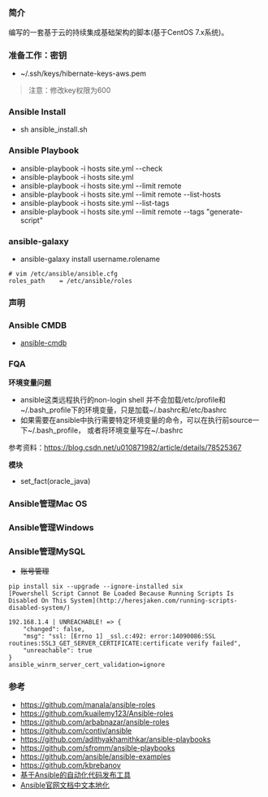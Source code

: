 ##

### 简介
编写的一套基于云的持续集成基础架构的脚本(基于CentOS 7.x系统)。

### 准备工作：密钥
- ~/.ssh/keys/hibernate-keys-aws.pem
> 注意：修改key权限为600
### Ansible Install
- sh ansible_install.sh

### Ansible Playbook
- ansible-playbook -i hosts site.yml --check
- ansible-playbook -i hosts site.yml
- ansible-playbook -i hosts site.yml --limit remote
- ansible-playbook -i hosts site.yml --limit remote --list-hosts
- ansible-playbook -i hosts site.yml --list-tags
- ansible-playbook -i hosts site.yml --limit remote --tags "generate-script"

### ansible-galaxy
- ansible-galaxy install username.rolename
```
# vim /etc/ansible/ansible.cfg
roles_path    = /etc/ansible/roles
```
### 声明
### Ansible CMDB
- [ansible-cmdb](https://github.com/fboender/ansible-cmdb)
### FQA
**环境变量问题**
- ansible这类远程执行的non-login shell 并不会加载/etc/profile和~/.bash_profile下的环境变量，只是加载~/.bashrc和/etc/bashrc
- 如果需要在ansible中执行需要特定环境变量的命令，可以在执行前source一下~/.bash_profile， 或者将环境变量写在~/.bashrc

参考资料：https://blog.csdn.net/u010871982/article/details/78525367

**模块**
- set_fact(oracle_java)
### Ansible管理Mac OS
### Ansible管理Windows
### Ansible管理MySQL
- ~~账号管理~~
```
pip install six --upgrade --ignore-installed six
[Powershell Script Cannot Be Loaded Because Running Scripts Is Disabled On This System](http://heresjaken.com/running-scripts-disabled-system/)

192.168.1.4 | UNREACHABLE! => {
    "changed": false,
    "msg": "ssl: [Errno 1] _ssl.c:492: error:14090086:SSL routines:SSL3_GET_SERVER_CERTIFICATE:certificate verify failed",
    "unreachable": true
}
ansible_winrm_server_cert_validation=ignore

```
### 参考
- https://github.com/manala/ansible-roles
- https://github.com/kuailemy123/Ansible-roles
- https://github.com/arbabnazar/ansible-roles
- https://github.com/contiv/ansible
- https://github.com/adithyakhamithkar/ansible-playbooks
- https://github.com/sfromm/ansible-playbooks
- https://github.com/ansible/ansible-examples
- https://github.com/kbrebanov
- [基于Ansible的自动化代码发布工具](https://github.com/geekwolf/flamingo)
- [Ansible官网文档中文本地化](https://github.com/stanleylst/ansible-tran)
